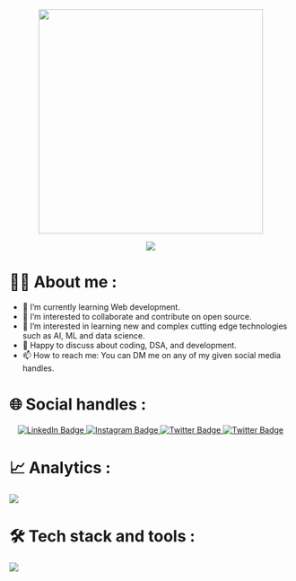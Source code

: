 <div id="header" align="center">
  <img src="https://media.giphy.com/media/f3iwJFOVOwuy7K6FFw/giphy.gif" width="400"/>
  <div align="center">
   <p align="center">
    <a href="https://github.com/DenverCoder1/readme-typing-svg"><img src="https://readme-typing-svg.herokuapp.com?lines=Hi+everyone+👋;Abhik+this+side;An+avid+tech+enthusiast;A+Web+developer+and+A+Problem+Solver&center=true&width=500&height=50"></a>          
  </p>
  </div>
</div>

    
<h1>👩‍💻 About me :</h1>

- 🌱 I’m currently learning Web development.
- 👯 I’m interested to collaborate and contribute on  open source.
- 🤔 I’m interested in learning new and complex cutting edge technologies such as AI, ML and data science.
- 💬 Happy to discuss about coding, DSA, and development.
- 📫 How to reach me: You can DM me on any of my given social media handles.


<div>
<h1>🌐 Social handles :</h1>
<div id="badges" align="center">
  <a href="https://www.linkedin.com/in/abhiksundarsahu/">
    <img src="https://img.shields.io/badge/LinkedIn-0072b1?style=for-the-badge&logo=linkedin" alt="LinkedIn Badge"/>
  </a>
  <a href="https://www.instagram.com/abhiksahu3092/">
    <img src="https://img.shields.io/badge/Instagram-833AB4?style=for-the-badge&logo=instagram" alt="Instagram Badge"/>
  </a>
  <a href="https://twitter.com/abhiksahu2003">
    <img src="https://img.shields.io/badge/Twitter-194fd5?style=for-the-badge&logo=twitter" alt="Twitter Badge"/>
  </a>
  <a href="https://www.codechef.com/users/abhiksahu2003">
    <img src="https://img.shields.io/badge/Codechef-964B00?style=for-the-badge&logo=codechef" alt="Twitter Badge"/>
  </a>
</div>
</div>


<div>
  <h1>📈 Analytics :</h1>
<div align="center">
  <img src="https://komarev.com/ghpvc/?username=Abhiksahu3092&style=for-the-badge&color=blueviolet" alt=""/>
</div>


<img src="https://github-readme-activity-graph.vercel.app/graph?username=Abhiksahu3092&theme=github-compact">

<div align="center">
<img src="https://github-readme-stats.vercel.app/api/top-langs/?username=Abhiksahu3092&theme=dark&hide_border=false&include_all_commits=true&count_private=true&layout=compact" alt=""/>
</div>
</div>

<h1>🛠 Tech stack and tools :</h1>
<img src="https://skillicons.dev/icons?i=git,github,c,cpp,bootstrap,javascript,html,css,vscode,netlify,replit,vercel,python,mongodb,golang,react&theme=dark" />
